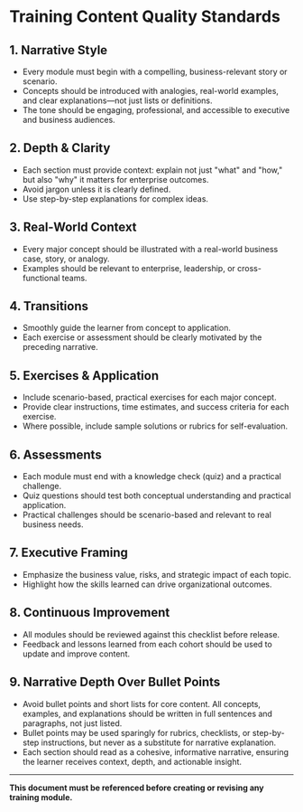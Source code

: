 # Training Content Quality Standards

## 1. Narrative Style
- Every module must begin with a compelling, business-relevant story or scenario.
- Concepts should be introduced with analogies, real-world examples, and clear explanations—not just lists or definitions.
- The tone should be engaging, professional, and accessible to executive and business audiences.

## 2. Depth & Clarity
- Each section must provide context: explain not just "what" and "how," but also "why" it matters for enterprise outcomes.
- Avoid jargon unless it is clearly defined.
- Use step-by-step explanations for complex ideas.

## 3. Real-World Context
- Every major concept should be illustrated with a real-world business case, story, or analogy.
- Examples should be relevant to enterprise, leadership, or cross-functional teams.

## 4. Transitions
- Smoothly guide the learner from concept to application.
- Each exercise or assessment should be clearly motivated by the preceding narrative.

## 5. Exercises & Application
- Include scenario-based, practical exercises for each major concept.
- Provide clear instructions, time estimates, and success criteria for each exercise.
- Where possible, include sample solutions or rubrics for self-evaluation.

## 6. Assessments
- Each module must end with a knowledge check (quiz) and a practical challenge.
- Quiz questions should test both conceptual understanding and practical application.
- Practical challenges should be scenario-based and relevant to real business needs.

## 7. Executive Framing
- Emphasize the business value, risks, and strategic impact of each topic.
- Highlight how the skills learned can drive organizational outcomes.

## 8. Continuous Improvement
- All modules should be reviewed against this checklist before release.
- Feedback and lessons learned from each cohort should be used to update and improve content.

## 9. Narrative Depth Over Bullet Points
- Avoid bullet points and short lists for core content. All concepts, examples, and explanations should be written in full sentences and paragraphs, not just listed.
- Bullet points may be used sparingly for rubrics, checklists, or step-by-step instructions, but never as a substitute for narrative explanation.
- Each section should read as a cohesive, informative narrative, ensuring the learner receives context, depth, and actionable insight.

---
**This document must be referenced before creating or revising any training module.** 